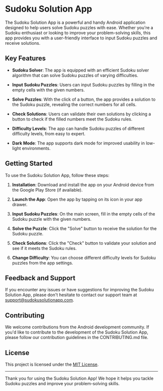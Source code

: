 # Sudoku Solution App

The Sudoku Solution App is a powerful and handy Android application designed to help users solve Sudoku puzzles with ease. Whether you're a Sudoku enthusiast or looking to improve your problem-solving skills, this app provides you with a user-friendly interface to input Sudoku puzzles and receive solutions.

## Key Features

- **Sudoku Solver**: The app is equipped with an efficient Sudoku solver algorithm that can solve Sudoku puzzles of varying difficulties.

- **Input Sudoku Puzzles**: Users can input Sudoku puzzles by filling in the empty cells with the given numbers.

- **Solve Puzzles**: With the click of a button, the app provides a solution to the Sudoku puzzle, revealing the correct numbers for all cells.

- **Check Solutions**: Users can validate their own solutions by clicking a button to check if the filled numbers meet the Sudoku rules.

- **Difficulty Levels**: The app can handle Sudoku puzzles of different difficulty levels, from easy to expert.

- **Dark Mode**: The app supports dark mode for improved usability in low-light environments.

## Getting Started

To use the Sudoku Solution App, follow these steps:

1. **Installation**: Download and install the app on your Android device from the Google Play Store (if available).

2. **Launch the App**: Open the app by tapping on its icon in your app drawer.

3. **Input Sudoku Puzzles**: On the main screen, fill in the empty cells of the Sudoku puzzle with the given numbers.

4. **Solve the Puzzle**: Click the "Solve" button to receive the solution for the Sudoku puzzle.

5. **Check Solutions**: Click the "Check" button to validate your solution and see if it meets the Sudoku rules.

6. **Change Difficulty**: You can choose different difficulty levels for Sudoku puzzles from the app settings.


## Feedback and Support

If you encounter any issues or have suggestions for improving the Sudoku Solution App, please don't hesitate to contact our support team at [support@sudokusolutionapp.com](mailto:support@sudokusolutionapp.com).

## Contributing

We welcome contributions from the Android development community. If you'd like to contribute to the development of the Sudoku Solution App, please follow our contribution guidelines in the CONTRIBUTING.md file.

## License

This project is licensed under the [MIT License](LICENSE.md).

---

Thank you for using the Sudoku Solution App! We hope it helps you tackle Sudoku puzzles and improve your problem-solving skills.

